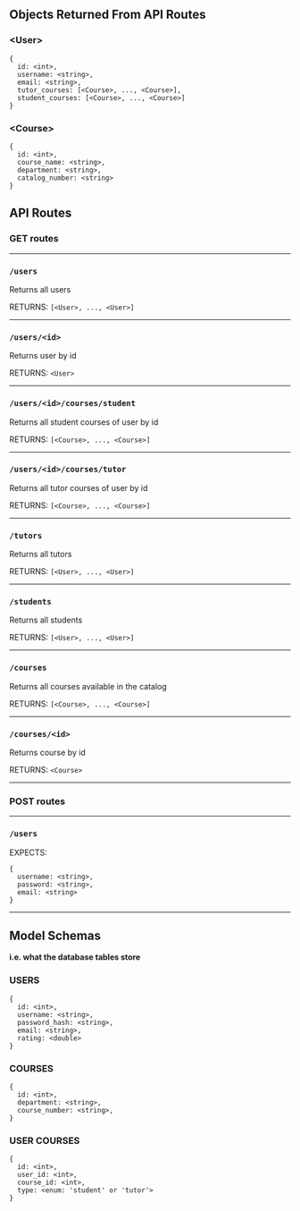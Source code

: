 ## Objects Returned From API Routes

### \<User\>
```
{
  id: <int>,
  username: <string>,
  email: <string>,
  tutor_courses: [<Course>, ..., <Course>],
  student_courses: [<Course>, ..., <Course>]
}
```


### \<Course\>
```
{
  id: <int>,
  course_name: <string>,
  department: <string>,
  catalog_number: <string>
}
```

## API Routes

### GET routes


<hr>

### `/users`

Returns all users

RETURNS: `[<User>, ..., <User>]`


<hr>

### `/users/<id>`

Returns user by id

RETURNS: `<User>`


<hr>

### `/users/<id>/courses/student`

Returns all student courses of user by id

RETURNS: `[<Course>, ..., <Course>]`


<hr>

### `/users/<id>/courses/tutor`

Returns all tutor courses of user by id

RETURNS: `[<Course>, ..., <Course>]`


<hr>

### `/tutors`

Returns all tutors

RETURNS: `[<User>, ..., <User>]`


<hr>

### `/students`

Returns all students

RETURNS: `[<User>, ..., <User>]`

<hr>

### `/courses`

Returns all courses available in the catalog

RETURNS: `[<Course>, ..., <Course>]`

<hr>

### `/courses/<id>`

Returns course by id

RETURNS: `<Course>`


<hr>

### POST routes


<hr>

### `/users`

EXPECTS: 

```
{
  username: <string>,
  password: <string>,
  email: <string>
}
```

<hr>


## Model Schemas
**i.e. what the database tables store**
### USERS
```
{
  id: <int>,
  username: <string>,
  password_hash: <string>,
  email: <string>,
  rating: <double>
}
```

### COURSES
```
{
  id: <int>,
  department: <string>,
  course_number: <string>,
}
```

### USER COURSES
```
{
  id: <int>,
  user_id: <int>,
  course_id: <int>,
  type: <enum: 'student' or 'tutor'>
}
```